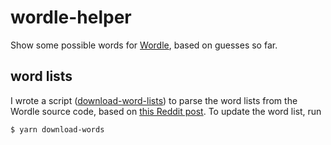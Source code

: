 # wordle-helper

Show some possible words for [Wordle](https://www.powerlanguage.co.uk/wordle/), based on guesses so far.

## word lists

I wrote a script ([download-word-lists](./scripts/download-word-lists.js)) to parse the word lists from the Wordle source code, based on [this Reddit post](https://www.reddit.com/r/wordle/comments/s4tcw8/a_note_on_wordles_word_list/). To update the word list, run

```bash
$ yarn download-words
```
